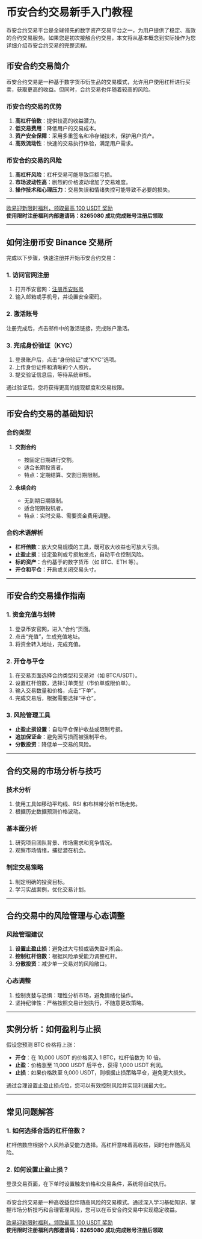 # 币安合约交易新手入门教程


币安合约交易平台是全球领先的数字资产交易平台之一，为用户提供了稳定、高效的合约交易服务。如果您是初次接触合约交易，本文将从基本概念到实际操作为您详细介绍币安合约交易的完整流程。



## 币安合约交易简介

币安合约交易是一种基于数字货币衍生品的交易模式，允许用户使用杠杆进行买卖，获取更高的收益。但同时，合约交易也伴随着较高的风险。

### 币安合约交易的优势

1. **高杠杆倍数**：提供较高的收益潜力。
2. **低交易费用**：降低用户的交易成本。
3. **资产安全保障**：采用多重签名和冷存储技术，保护用户资产。
4. **高效流动性**：快速的交易执行体验，满足用户需求。

### 币安合约交易的风险

1. **高杠杆风险**：杠杆交易可能导致巨额亏损。
2. **市场波动性高**：剧烈的价格波动增加了交易难度。
3. **操作技术和心理压力**：交易失误和情绪失控可能导致不必要的损失。

---

[欧易迎新限时福利，领取最高 100 USDT 奖励](https://bit.ly/OKXe)  
**使用限时注册福利内部邀请码：8265080 成功完成账号注册后领取**

---
## 如何注册币安 Binance 交易所

完成以下步骤，快速注册并开始币安合约交易：

### 1. 访问官网注册

1. 打开币安官网：[注册币安账号](https://bit.ly/Binancec)
2. 输入邮箱或手机号，并设置安全密码。


### 2. 激活账号

注册完成后，点击邮件中的激活链接，完成账户激活。

### 3. 完成身份验证（KYC）

1. 登录账户后，点击“身份验证”或“KYC”选项。
2. 上传身份证件和清晰的个人照片。
3. 提交验证信息后，等待系统审核。

通过验证后，您将获得更高的提现额度和交易权限。

---

## 币安合约交易的基础知识

### 合约类型

1. **交割合约**  
   - 按固定日期进行交割。
   - 适合长期投资者。
   - 特点：定期结算、交割日期限制。

2. **永续合约**  
   - 无到期日期限制。
   - 适合短期投机者。
   - 特点：实时交易、需要资金费用调整。

### 合约术语解析

- **杠杆倍数**：放大交易规模的工具，既可放大收益也可放大亏损。
- **止盈止损**：设定盈利或亏损触发点，自动平仓控制风险。
- **标的资产**：合约基于的数字货币（如 BTC、ETH 等）。
- **开仓和平仓**：开启或关闭交易头寸。

---

## 币安合约交易操作指南

### 1. 资金充值与划转

1. 登录币安官网，进入“合约”页面。
2. 点击“充值”，生成充值地址。
3. 将资金转入地址，完成充值。

### 2. 开仓与平仓

1. 在交易页面选择合约类型和交易对（如 BTC/USDT）。
2. 设置杠杆倍数，选择订单类型（市价单或限价单）。
3. 输入交易数量和价格，点击“下单”。
4. 完成交易后，根据需要选择“平仓”。

### 3. 风险管理工具

- **止盈止损设置**：自动平仓保护收益或限制亏损。
- **追加保证金**：避免因亏损而被强制平仓。
- **分散投资**：降低单一交易的风险。

---

## 合约交易的市场分析与技巧

### 技术分析

1. 使用工具如移动平均线、RSI 和布林带分析市场走势。
2. 根据历史数据预测价格波动。

### 基本面分析

1. 研究项目团队背景、市场需求和竞争情况。
2. 观察市场情绪，捕捉潜在机会。

### 制定交易策略

1. 制定明确的投资目标。
2. 学习实战案例，优化交易计划。

---

## 合约交易中的风险管理与心态调整

### 风险管理建议

1. **设置止盈止损**：避免过大亏损或错失盈利机会。
2. **控制杠杆倍数**：根据风险承受能力调整杠杆。
3. **分散投资**：减少单一交易对的风险敞口。

### 心态调整

1. 控制贪婪与恐惧：理性分析市场，避免情绪化操作。
2. 坚持纪律性：严格按照交易计划执行，不随意更改策略。

---

## 实例分析：如何盈利与止损

假设您预测 BTC 价格将上涨：

- **开仓**：在 10,000 USDT 的价格买入 1 BTC，杠杆倍数为 10 倍。
- **止盈**：价格涨至 11,000 USDT 后平仓，获得 1,000 USDT 利润。
- **止损**：如果价格跌至 9,000 USDT，则根据止损策略平仓，避免更大损失。

通过合理设置止盈止损点位，您可以有效控制风险并实现利润最大化。

---

## 常见问题解答

### 1. 如何选择合适的杠杆倍数？

杠杆倍数应根据个人风险承受能力选择。高杠杆意味着高收益，同时也伴随高风险。

### 2. 如何设置止盈止损？

登录交易页面，在下单时设置触发价格和交易条件，系统将自动执行。

---

币安合约交易是一种高收益但伴随高风险的交易模式。通过深入学习基础知识、掌握市场分析技巧和合理管理风险，您可以在币安合约交易中实现稳定收益。

[欧易迎新限时福利，领取最高 100 USDT 奖励](https://bit.ly/OKXe)  
**使用限时注册福利内部邀请码：8265080 成功完成账号注册后领取**
